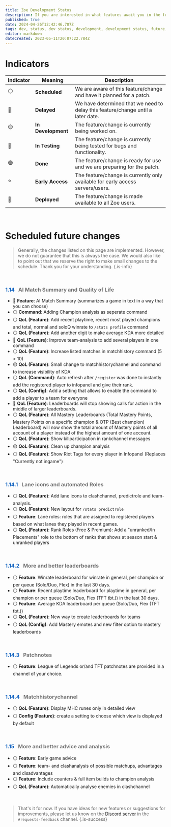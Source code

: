 ```yaml
---
title: Zoe Development Status
description: If you are interested in what features await you in the future, you can get an insight here.
published: true
date: 2024-04-26T12:42:46.707Z
tags: dev, status, dev status, development, development status, future, next features
editor: markdown
dateCreated: 2023-05-11T20:07:22.784Z
---
```


# Indicators

| Indicator | Meaning | Description |
| --- | --- | --- |
| ⚪   | **Scheduled** | We are aware of this feature/change and have it planned for a patch. |
| 🔴  | **Delayed** | We have determined that we need to delay this feature/change until a later date. |
| 🟡  | **In Development** | The feature/change is currently being worked on. |
| 🔵  | **In Testing** | The feature/change is currently being tested for bugs and functionality. |
| 🟢  | **Done** | The feature/change is ready for use and we are preparing for the patch. |
| ⭐   | **Early Access** | The feature/change is currently only available for early access servers/users. |
| 🏁  | **Deployed** | The feature/change is made available to all Zoe users. |

<br>

# Scheduled future changes

> Generally, the changes listed on this page are implemented. However, we do not guarantee that this is always the case. We would also like to point out that we reserve the right to make small changes to the schedule. Thank you for your understanding.
>{.is-info}


<br>

### <span style="color:#1565c0">1.14</span> &nbsp; <span style="color:#757575"> AI Match Summary and Quality of Life</span>

-   🔵 **Feature**: AI Match Summary (summarizes a game in text in a way that you can choose)
-   ⚪ **Command**: Adding Champion analysis as seperate command
-   ⚪ **QoL (Feature)**: Add recent playtime, recent most played champions and total, normal and soloQ winrate to `/stats profile` command
-   ⚪ **QoL (Feature)**: Add another digit to make average KDA more detailed
-   🏁 **QoL (Feature)**: Improve team-analysis to add several players in one command
-   ⚪ **QoL (Feature)**: Increase listed matches in matchhistory command (5 > 10)
-   🟡 **QoL (Feature)**: Small change to matchhistorychannel and command to increase visibility of KDA
-   ⚪ **QoL (Command)**: Auto refresh after `/register` was done to instantly add the registered player to infopanel and give their rank.
-   ⚪ **QoL (Config)**: Add a setting that allows to enable the command to add a player to a team for everyone
-   🏁 **QoL (Feature)**: Leaderboards will stop showing calls for action in the middle of larger leaderboards.
-   ⚪ **QoL (Feature)**: All Mastery Leaderboards (Total Mastery Points, Mastery Points on a specific champion & OTP (Best champion) Leaderboard) will now show the total amount of Mastery points of all account of a player instead of the highest amount of one account.
-   ⚪ **QoL (Feature)**: Show killparticipation in rankchannel messages
-   🟡 **QoL (Feature)**: Clean up champion analysis
-   ⚪ **QoL (Feature)**: Show Riot Tags for every player in Infopanel (Replaces "Currently not ingame")

<br>

### <span style="color:#1565c0">1.14.1</span> &nbsp; <span style="color:#757575">  Lane icons and automated Roles</span>

-   ⚪ **QoL (Feature)**: Add lane icons to clashchannel, predictrole and team-analysis.
-   ⚪ **QoL (Feature)**: New layout for `/stats predictrole`
-   ⚪ **Feature**: Lane roles: roles that are assigned to registered players based on what lanes they played in recent games.
-   ⚪ **QoL (Feature)**: Rank Roles (Free & Premium): Add a "unranked/In Placements" role to the bottom of ranks that shows at season start & unranked players

<br>

### <span style="color:#1565c0">1.14.2</span> &nbsp; <span style="color:#757575"> More and better leaderboards</span> 
-   ⚪ **Feature**: Winrate leaderboard for winrate in general, per champion or per queue (Solo/Duo, Flex) in the last 30 days.
-   ⚪ **Feature**: Recent playtime leaderboard for playtime in general, per champion or per queue (Solo/Duo, Flex (TFT tbt.)) in the last 30 days.
-   ⚪ **Feature**: Average KDA leaderboard per queue (Solo/Duo, Flex (TFT tbt.))
-   ⚪ **QoL (Feature)**: New way to create leaderboards for teams
-   ⚪ **QoL (Config)**: Add Mastery emotes and new filter option to mastery leaderboards

<br>

### <span style="color:#1565c0">1.14.3</span> &nbsp; <span style="color:#757575"> Patchnotes</span>

-   ⚪ **Feature**: League of Legends or/and TFT patchnotes are provided in a channel of your choice.

<br>

### <span style="color:#1565c0">1.14.4</span> &nbsp; <span style="color:#757575"> Matchhistorychannel</span>

-   ⚪ **QoL (Feature)**: Display MHC runes only in detailed view
-   ⚪ **Config (Feature)**: create a setting to choose which view is displayed by default

<br>

### <span style="color:#1565c0">1.15</span> &nbsp; <span style="color:#757575"> More and better advice and analysis</span>

-   ⚪ **Feature**: Early game advice
-   ⚪ **Feature**: team- and clashanalysis of possible matchups, advantages and disadvantages
-   ⚪ **Feature**: Include counters & full item builds to champion analysis
-   ⚪ **QoL (Feature)**: Automatically analyse enemies in clashchannel

<br>



>That's it for now. 
If you have ideas for new features or suggestions for improvements, please let us know on the [Discord server](https://discord.gg/4Rxrzsxb7d) in the `#requests-feedback` channel.
>{.is-success}
